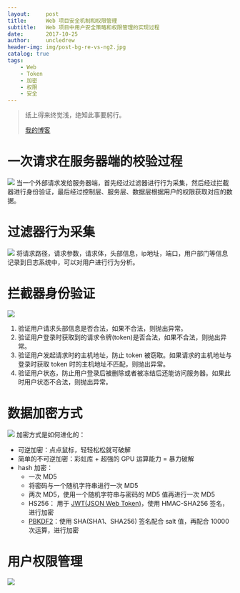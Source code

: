 ```yaml
---
layout:     post
title:      Web 项目安全机制和权限管理
subtitle:   Web 项目中用户安全策略和权限管理的实现过程
date:       2017-10-25
author:     uncledrew
header-img: img/post-bg-re-vs-ng2.jpg
catalog: true
tags:
    - Web
    - Token
    - 加密
    - 权限
    - 安全
---
```


> 纸上得来终觉浅，绝知此事要躬行。
>
> [我的博客](http://uncledrewzhu.github.io/)

# 一次请求在服务器端的校验过程

![](http://oxy6ml8al.bkt.clouddn.com/secrity-flow.png)
当一个外部请求发给服务器端，首先经过过滤器进行行为采集，然后经过拦截器进行身份验证，最后经过控制层、服务层、数据层根据用户的权限获取对应的数据。

# 过滤器行为采集
![](http://oxy6ml8al.bkt.clouddn.com/secrity-filter.png)
将请求路径，请求参数，请求体，头部信息，ip地址，端口，用户部门等信息记录到日志系统中，可以对用户进行行为分析。

# 拦截器身份验证
![](http://oxy6ml8al.bkt.clouddn.com/secrity-interceptor.png)
1. 验证用户请求头部信息是否合法，如果不合法，则抛出异常。
2. 验证用户登录时获取到的请求令牌(token)是否合法，如果不合法，则抛出异常。
3. 验证用户发起请求时的主机地址，防止 token 被窃取。如果请求的主机地址与登录时获取 token 时的主机地址不匹配，则抛出异常。
4. 验证用户状态，防止用户登录后被删除或者被冻结后还能访问服务器。如果此时用户状态不合法，则抛出异常。

# 数据加密方式
![](http://oxy6ml8al.bkt.clouddn.com/secrity-encrypt.png)
加密方式是如何进化的：
- 可逆加密：点点鼠标，轻轻松松就可破解
- 简单的不可逆加密：彩虹库 + 超强的 GPU 运算能力 = 暴力破解
- hash 加密：
    - 一次 MD5
    - 将密码与一个随机字符串进行一次 MD5
    - 两次 MD5，使用一个随机字符串与密码的 MD5 值再进行一次 MD5
    - HS256： 用于 [JWT(JSON Web Token)](https://en.wikipedia.org/wiki/JSON_Web_Token)，使用 HMAC-SHA256 签名，进行加密
    - [PBKDF2](https://en.wikipedia.org/wiki/PBKDF2)：使用 SHA(SHA1、SHA256) 签名配合 salt 值，再配合 10000 次运算，进行加密

# 用户权限管理
![](http://oxy6ml8al.bkt.clouddn.com/secrity-privilege.png)



